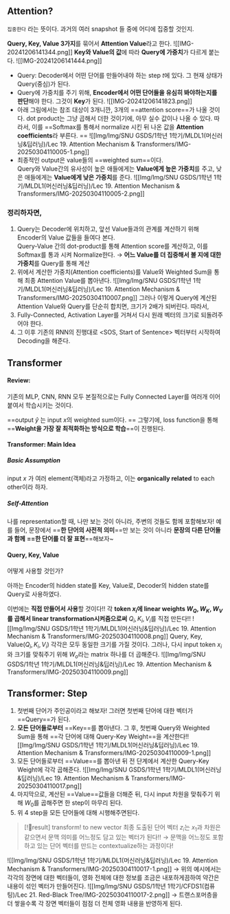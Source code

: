 ## Attention?
`집중한다` 라는 뜻이다. 
과거의 여러 snapshot 들 중에 어디에 집중할 것인지. 

**Query, Key, Value 3가지**를 묶어서 **Attention Value**라고 한다. ![[IMG-20241206141344.png]]
**Key와 Value의 값**에 따라 **Query에 가중치**가 다르게 붙는다. ![[IMG-20241206141444.png]]
- Query: Decoder에서 어떤 단어를 만들어내야 하는 step $t$에 있다. 
  그 현재 상태가 Query(중심)가 된다. 
- Query에 가중치를 주기 위해, **Encoder에서 어떤 단어들을 유심히 봐야하는지를 판단**해야 한다. 그것이 **Key**가 된다. 
  ![[IMG-20241206141823.png]]
- 아래 그림에서는 참조 대상이 3개니깐, 3개의 ==attention score==가 나올 것이다. 
  dot product는 그냥 곱해서 더한 것이기에, 아무 실수 값이나 나올 수 있다. 
  따라서, 이를 ==Softmax를 통해서 normalize 시킨 뒤 나온 값을 **Attention coefficients**라 부른다. ==
  ![[Img/Img/SNU GSDS/1학년 1학기/MLDL1(머신러닝&딥러닝)/Lec 19. Attention Mechanism & Transformers/IMG-20250304110005-1.png]]
- 최종적인 output은 value들의 ==weighted sum==이다.  
  Query와 Value간의 유사성이 높은 애들에게는 **Value에게 높은 가중치**를 주고, 낮은 애들에게는 **Value에게 낮은 가중치**를 준다. ![[Img/Img/SNU GSDS/1학년 1학기/MLDL1(머신러닝&딥러닝)/Lec 19. Attention Mechanism & Transformers/IMG-20250304110005-2.png]]
### 정리하자면, 
1. Query는 Decoder에 위치하고, 앞선 Value들과의 관계를 계산하기 위해 Encoder의 Value 값들을 들여다 본다.  
   Query-Value 간의 dot-product를 통해 Attention score를 계산하고, 이를 Softmax를 통과 시켜 Normalize한다. 
   → **어느 Value를 더 집중해서 볼 지에 대한 가중치**를 Query를 통해 계산
2. 위에서 계산한 가중치(Attention coefficients)를 Value와 Weighted Sum을 통해 최종 Attention Value를 뽑아낸다. 
![[Img/Img/SNU GSDS/1학년 1학기/MLDL1(머신러닝&딥러닝)/Lec 19. Attention Mechanism & Transformers/IMG-20250304110007.png]]
그러나 이렇게 Query에 계산된 Attention Value와 Query를 단순히 합치면, 크기가 2배가 되버린다. 따라서, 
3. Fully-Connected, Activation Layer를 거쳐서 다시 원래 벡터의 크기로 되돌려주어야 한다. 
4. 그 이후 기존의 RNN의 진행대로 <SOS, Start of Sentence> 벡터부터 시작하여 Decoding을 해준다. 
## Transformer
#### Review:
기존의 MLP, CNN, RNN 모두 본질적으로는 Fully Connected Layer를 여러개 이어 붙여서 학습시키는 것이다. 

==output $\hat{y}$ 는 input $x$의 weighted sum이다. ==
그렇기에, loss function을 통해 ==**Weight을 가장 잘 최적화하는 방식으로 학습**==이 진행된다. 

#### Transformer: Main Idea
##### Basic Assumption
input $x$ 가 여러 element(객체)라고 가정하고, 이는 **organically related** to each other이라 하자. 
##### Self-Attention
나를 representation할 때, 나만 보는 것이 아니라, 주변의 것들도 함께 포함해보자!
예를 들어, 문장에서 ==**한 단어의 사전적 의미**==만 보는 것이 아니라 **문장의 다른 단어들과 함께** **==한 단어를 더 잘 표현**==해보자~

#### Query, Key, Value
어떻게 사용할 것인가?

아까는 Encoder의 hidden state를 Key, Value로, 
Decoder의 hidden state를 Query로 사용하였다. 

이번에는 **직접 만들어서 사용**할 것이다!!
각 **token $x_i$에 linear weights $W_Q, W_K, W_V$를 곱해서 linear transformation시켜줌으로써** $Q_i, K_i, V_i$를 직접 만든다!!
![[Img/Img/SNU GSDS/1학년 1학기/MLDL1(머신러닝&딥러닝)/Lec 19. Attention Mechanism & Transformers/IMG-20250304110008.png]]
Query, Key, Value($Q_i, K_i, V_i$) 각각은 모두 동일한 크기를 가질 것이다. 
그러나, 다시 input token $x_i$와 크기를 맞춰주기 위해 $W_o$라는 matrix 하나를 더 곱해준다. 
![[Img/Img/SNU GSDS/1학년 1학기/MLDL1(머신러닝&딥러닝)/Lec 19. Attention Mechanism & Transformers/IMG-20250304110009.png]]
## Transformer: Step
1. 첫번째 단어가 주인공이라고 해보자! 그러면 첫번째 단어에 대한 벡터가 ==Query==가 된다. 
2. **모든 단어들로부터** ==Key==를 뽑아낸다. 그 후, 첫번째 Query와 Weighted Sum을 통해 ==각 단어에 대해 Query-Key Weight==을 계산한다!![[Img/Img/SNU GSDS/1학년 1학기/MLDL1(머신러닝&딥러닝)/Lec 19. Attention Mechanism & Transformers/IMG-20250304110009-1.png]]
3. 모든 단어들로부터 ==Value==를 뽑아낸 뒤 전 단계에서 계산한 Query-Key Weight에 각각 곱해준다. 
![[Img/Img/SNU GSDS/1학년 1학기/MLDL1(머신러닝&딥러닝)/Lec 19. Attention Mechanism & Transformers/IMG-20250304110017.png]]
4. 마지막으로, 계산된 ==Value==값들을 더해준 뒤, 다시 input 차원을 맞춰주기 위해 $W_0$를 곱해주면 한 step이 마무리 된다. 
5. 위 4 step을 모든 단어들에 대해 시행해주면된다. 
> [!result] transform! to new vector
> 최종 도출된 단어 벡터 $z_i$는 $x_1$과 차원은 같으면서 문맥 의미를 어느정도 담고 있는 벡터가 된다!!
> → 문맥을 어느정도 포함하고 있는 단어 벡터를 만드는 contextualize하는 과정이다!

![[Img/Img/SNU GSDS/1학년 1학기/MLDL1(머신러닝&딥러닝)/Lec 19. Attention Mechanism & Transformers/IMG-20250304110017-1.png]]
→ 위의 예시에서는 각각의 장면에 대한 벡터들이, 영화 전체에 대한 정보를 조금은 내포하게끔하여 약간은 내용이 섞인 벡터가 만들어진다. 
![[Img/Img/SNU GSDS/1학년 1학기/CFDS1(컴퓨팅)/Lec 21. Red-Black Tree/IMG-20250304110017-2.png]]
→ 트랜스포머층을 더 쌓을수록 각 장면 벡터들이 점점 더 전체 영화 내용을 반영하게 된다. 
